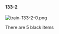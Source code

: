 #### 133-2
![train-133-2-0.png](https://github.com/lil-lab/nlvr/raw/master/nlvr/train/images/41/train-133-2-0.png "train-133-2-0.png")

There are 5 black items